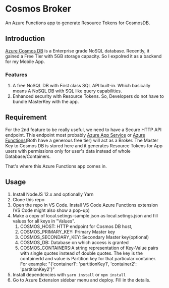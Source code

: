 # Cosmos Broker

An Azure Functions app to generate Resource Tokens for CosmosDB.

## Introduction

[Azure Cosmos DB](https://azure.microsoft.com/services/cosmos-db/) is a Enterprise grade NoSQL database. Recently, it gained a Free Tier with 5GB storage capacity. So I expolred it as a backend for my Mobile App.

### Features

1. A free NoSQL DB with First class SQL API built-in. Which basically means A NoSQL DB with SQL like query capabilities.
2. Enhanced security with Resource Tokens. So, Developers do not have to bundle MasterKey with the app.

## Requirement

For the 2nd feature to be really useful, we need to have a Secure HTTP API endpoint. This endpoint most probably [Azure App Service](https://azure.microsoft.com/services/app-service/static) or [Azure Functions](https://azure.microsoft.com/services/functions/)(Both have a generous free tier) will act as a Broker. The Master Key to Cosmos DB is stored here and it generates Resource Tokens for App users with permissions only for user's data instead of whole Database/Containers.

That's where this Azure Functions app comes in.

## Usage

1. Install NodeJS 12.x and optionally Yarn
2. Clone this repo
3. Open the repo in VS Code. Install VS Code Azure Functions extension (VS Code might also show a pop-up)
4. Make a copy of local.setings-sample.json as local.setings.json and fill values for all keys in "Values".
    1. COSMOS_HOST: HTTP endpoint for Cosmos DB host,
    2. COSMOS_PRIMARY_KEY: Primary Master key
    3. COSMOS_SECONDARY_KEY: Secondary Master key(optional)
    4. COSMOS_DB: Database on which access is granted
    5. COSMOS_CONTAINERS:A string representation of Key-Value pairs with single quotes instead of double quotes. The key is the containerId and value is Partition key for that particular container. For example: "{'container1': 'partitionKey1', 'container2': 'partitionKey2'}"
5. Install dependencies with `yarn install` or `npm install`
6. Go to Azure Extension sidebar menu and deploy. Fill in the details.
